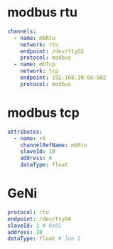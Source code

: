 # modbus rtu

```yaml
channels:
  - name: mbRtu
    network: rtu
    endpoint: /dev/ttyO2
    protocol: modbus
  - name: mbTcp
    network: tcp
    endpoint: 192.168.30.66:502
    protocol: modbus
```

# modbus tcp

```yaml
attributes:
  - name: r6
    channelRefName: mbRtu
    slaveId: 10
    address: 6
    dataType: float
```

# GeNi

```yaml
protocol: rtu
endpoint: /dev/ttyO4
slaveId: 1 # 0x01
address: 20
dataType: float # len 2
```

